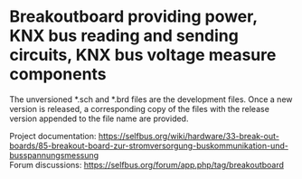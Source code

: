 <h1>Breakoutboard providing power, KNX bus reading and sending circuits, KNX bus voltage measure components</h1>

The unversioned *.sch and *.brd files are the development files. 
Once a new version is released, a corresponding copy of the files with the release version appended to the file name are provided. 

Project documentation: https://selfbus.org/wiki/hardware/33-break-out-boards/85-breakout-board-zur-stromversorgung-buskommunikation-und-busspannungsmessung</br>
Forum discussions: https://selfbus.org/forum/app.php/tag/breakoutboard